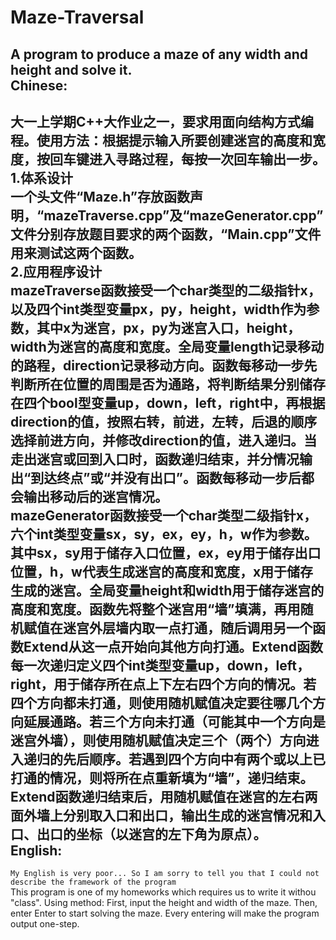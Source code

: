 # Maze-Traversal
A program to produce a maze of any width and height and solve it.  
Chinese:
--------
大一上学期C++大作业之一，要求用面向结构方式编程。使用方法：根据提示输入所要创建迷宫的高度和宽度，按回车键进入寻路过程，每按一次回车输出一步。<br>
1.体系设计<br>
一个头文件“Maze.h”存放函数声明，“mazeTraverse.cpp”及“mazeGenerator.cpp”文件分别存放题目要求的两个函数，“Main.cpp”文件用来测试这两个函数。<br>
2.应用程序设计<br>
mazeTraverse函数接受一个char类型的二级指针x，以及四个int类型变量px，py，height，width作为参数，其中x为迷宫，px，py为迷宫入口，height，width为迷宫的高度和宽度。全局变量length记录移动的路程，direction记录移动方向。函数每移动一步先判断所在位置的周围是否为通路，将判断结果分别储存在四个bool型变量up，down，left，right中，再根据direction的值，按照右转，前进，左转，后退的顺序选择前进方向，并修改direction的值，进入递归。当走出迷宫或回到入口时，函数递归结束，并分情况输出“到达终点”或“并没有出口”。函数每移动一步后都会输出移动后的迷宫情况。<br>
mazeGenerator函数接受一个char类型二级指针x，六个int类型变量sx，sy，ex，ey，h，w作为参数。其中sx，sy用于储存入口位置，ex，ey用于储存出口位置，h，w代表生成迷宫的高度和宽度，x用于储存生成的迷宫。全局变量height和width用于储存迷宫的高度和宽度。函数先将整个迷宫用“墙”填满，再用随机赋值在迷宫外层墙内取一点打通，随后调用另一个函数Extend从这一点开始向其他方向打通。Extend函数每一次递归定义四个int类型变量up，down，left，right，用于储存所在点上下左右四个方向的情况。若四个方向都未打通，则使用随机赋值决定要往哪几个方向延展通路。若三个方向未打通（可能其中一个方向是迷宫外墙），则使用随机赋值决定三个（两个）方向进入递归的先后顺序。若遇到四个方向中有两个或以上已打通的情况，则将所在点重新填为“墙”，递归结束。Extend函数递归结束后，用随机赋值在迷宫的左右两面外墙上分别取入口和出口，输出生成的迷宫情况和入口、出口的坐标（以迷宫的左下角为原点）。<br>
English:
--------
` My English is very poor... So I am sorry to tell you that I could not describe the framework of the program `<br>
This program is one of my homeworks which requires us to write it withou "class". Using method: First, input the height and width of the maze. Then, enter Enter to start solving the maze. Every entering will make the program output one-step.
